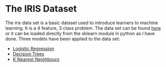 # The IRIS Dataset

The iris data set is a basic dataset used to introduce learners to machine learning. It is a 4 feature, 3 class problem. The data set can be found [here](https://archive.ics.uci.edu/ml/datasets/Iris) or it can be loaded directly from the sklearn module in python as I have done. Three models have been applied to the data set:
* [Logistic Regression](https://en.wikipedia.org/wiki/Logistic_regression)
* [Decision Trees](https://en.wikipedia.org/wiki/Decision_tree)
* [K Nearest Neighbours](https://en.wikipedia.org/wiki/K-nearest_neighbors_algorithm)

